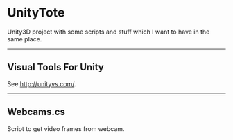 UnityTote
=========

Unity3D project with some scripts and stuff which I want to have in the same place.



----------------------------------------------------
Visual Tools For Unity
----------------------------------------------------
See http://unityvs.com/.

----------------------------------------------------
Webcams.cs
----------------------------------------------------
Script to get video frames from webcam.

